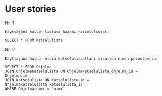 # User stories


Nr. 1

	Käyttäjänä haluan listata kaikki katselulistat.

	SELECT * FROM Katselulista

Nr. 2

	Käyttäjänä haluan etsiä katselulistaltani sisältöä nimen perusteella.

	SELECT * FROM Ohjelma
	JOIN OhjelmaKatselulista ON Ohjelmakatselulista_ohjelma_id = Ohjelma.id
	JOIN Katselulista ON Katselulista.id = OhjelmaKatselulista.katselulista_id
	WHERE Ohjelma.nimi = 'nimi'

